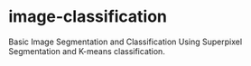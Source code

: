 # image-classification
Basic Image Segmentation and Classification Using Superpixel Segmentation and K-means classification. 
